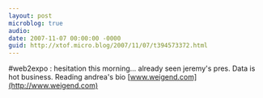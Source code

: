 ```yaml
---
layout: post
microblog: true
audio: 
date: 2007-11-07 00:00:00 -0000
guid: http://xtof.micro.blog/2007/11/07/t394573372.html
---
```

#web2expo : hesitation this morning... already seen jeremy's pres. Data is hot business. Reading andrea's bio [www.weigend.com](http://www.weigend.com)
